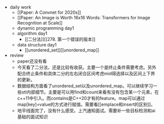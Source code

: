 - daily work
	- [[Paper: A Convnet for 2020s]]
	- [[Paper: An Image is Worth 16x16 Words: Transformers for Image Recognition at Scale]]
	- dynamic programming day1
	- algorithm day1
		- [[二分法]][[278. 第一个错误的版本]]
	- data structure day1
		- [[unordered_set]][[unordered_map]]
- review
	- paper还没有看
	- 今天看了二分法，还是比较有收获。主要一个是终止条件需要考虑。另外配合终止条件和具体二分的左右闭合区间考虑mid得选择以及区间上下界的更新。
	- 数据结构方面看了unordered_set以及unordered_map。可以继续学习一些stl内部细节。主要是可以用find和count来看有没有包含某一个元素，在c++11中引入。而contains是C++20才有的feature。map可以通过map[key]=value的方式进行赋值。需要看[[emplace和insert的区别]]。
	- 地平线面完了，没有什么感受。上汽通知面试。需要补一些目标检测和ai基础的面试知识